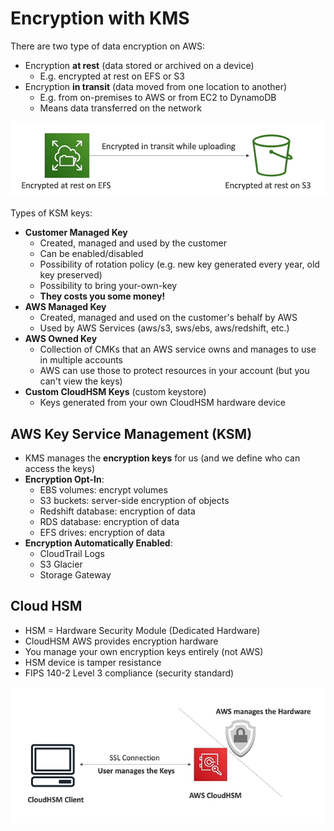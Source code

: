 # Encryption with KMS

There are two type of data encryption on AWS:
- Encryption **at rest** (data stored or archived on a device)
    - E.g. encrypted at rest on EFS or S3
- Encryption **in transit** (data moved from one location to another)
    - E.g. from on-premises to AWS or from EC2 to DynamoDB
    - Means data transferred on the network

![Types of encryption](../../images/security/types_of_encryption.png)

Types of KSM keys:
- **Customer Managed Key**
    - Created, managed and used by the customer
    - Can be enabled/disabled
    - Possibility of rotation policy (e.g. new key generated every year, old key preserved)
    - Possibility to bring your-own-key
    - **They costs you some money!**
- **AWS Managed Key**
    - Created, managed and used on the customer's behalf by AWS
    - Used by AWS Services (aws/s3, sws/ebs, aws/redshift, etc.)
- **AWS Owned Key**
    - Collection of CMKs that an AWS service owns and manages to use in multiple accounts
    - AWS can use those to protect resources in your account (but you can't view the keys)
- **Custom CloudHSM Keys** (custom keystore)
    - Keys generated from your own CloudHSM hardware device

## AWS Key Service Management (KSM)

- KMS manages the **encryption keys** for us (and we define who can access the keys)
- **Encryption Opt-In**:
    - EBS volumes: encrypt volumes
    - S3 buckets: server-side encryption of objects
    - Redshift database: encryption of data
    - RDS database: encryption of data
    - EFS drives: encryption of data
- **Encryption Automatically Enabled**:
    - CloudTrail Logs
    - S3 Glacier
    - Storage Gateway

## Cloud HSM

- HSM = Hardware Security Module (Dedicated Hardware)
- CloudHSM AWS provides encryption hardware
- You manage your own encryption keys entirely (not AWS)
- HSM device is tamper resistance
- FIPS 140-2 Level 3 compliance (security standard)

![CloudHSM Diagram](../../images/security/cloudhsm_diagram.png)